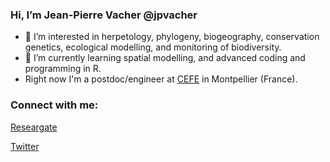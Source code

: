 ### Hi, I’m Jean-Pierre Vacher @jpvacher
- 👀 I’m interested in herpetology, phylogeny, biogeography, conservation genetics, ecological modelling, and monitoring of biodiversity.
- 🌱 I’m currently learning spatial modelling, and advanced coding and programming in R.
- Right now I'm a postdoc/engineer at [CEFE](https://www.cefe.cnrs.fr/fr/) in Montpellier (France).

### Connect with me:

[Researgate][researchgate]


[Twitter][twitter]


[researchgate]: https://www.researchgate.net/profile/Jean-Pierre-Vacher
[twitter]: https://twitter.com/jp_vacher


<!---
jpvacher/jpvacher is a ✨ special ✨ repository because its `README.md` (this file) appears on your GitHub profile.
You can click the Preview link to take a look at your changes.
--->
